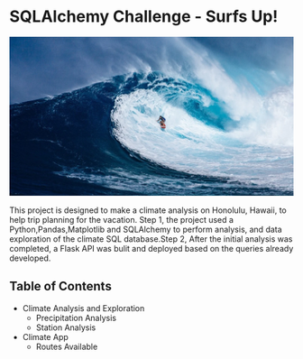 # SQLAlchemy Challenge - Surfs Up!

![surfing.png](images/surfing.jpg)


This project is designed to make a climate analysis on Honolulu, Hawaii, to help trip planning for the vacation. Step 1, the project used a Python,Pandas,Matplotlib and SQLAlchemy to perform analysis, and data exploration of the climate SQL database.Step 2, After the initial analysis was completed, a Flask API was bulit and deployed based on the queries already developed.

 
## Table of Contents
* Climate Analysis and Exploration
   - Precipitation Analysis
   - Station Analysis
* Climate App
   - Routes Available
